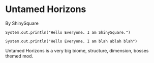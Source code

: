 # Untamed Horizons
By ShinySquare

`System.out.println("Hello Everyone. I am ShinySquare.")`

`System.out.println("Hello Everyone. I am blah ablah blah")`

Untamed Horizons is a very big biome, structure, dimension, bosses themed mod.
